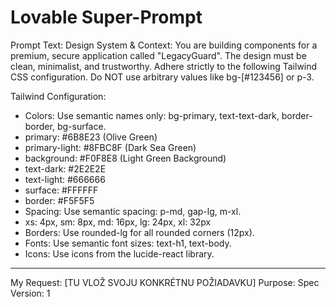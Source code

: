 # Lovable Super-Prompt

Prompt Text: Design System & Context:
You are building components for a premium, secure application called "LegacyGuard". The design must be clean, minimalist, and trustworthy. Adhere strictly to the following Tailwind CSS configuration. Do NOT use arbitrary values like bg-[#123456] or p-3.

Tailwind Configuration:

- Colors: Use semantic names only: bg-primary, text-text-dark, border-border, bg-surface.
- primary: #6B8E23 (Olive Green)
- primary-light: #8FBC8F (Dark Sea Green)
- background: #F0F8E8 (Light Green Background)
- text-dark: #2E2E2E
- text-light: #666666
- surface: #FFFFFF
- border: #F5F5F5
- Spacing: Use semantic spacing: p-md, gap-lg, m-xl.
- xs: 4px, sm: 8px, md: 16px, lg: 24px, xl: 32px
- Borders: Use rounded-lg for all rounded corners (12px).
- Fonts: Use semantic font sizes: text-h1, text-body.
- Icons: Use icons from the lucide-react library.

---

My Request:
[TU VLOŽ SVOJU KONKRÉTNU POŽIADAVKU]
Purpose: Spec
Version: 1
